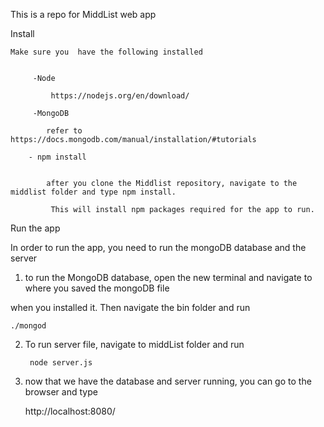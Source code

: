 This is a repo for MiddList web app

Install

	Make sure you  have the following installed


 		 -Node

 			 https://nodejs.org/en/download/
  
 		 -MongoDB

  			refer to https://docs.mongodb.com/manual/installation/#tutorials

  		- npm install

  
  			after you clone the Middlist repository, navigate to the middlist folder and type npm install.  

 			 This will install npm packages required for the app to run.
Run the app

In order to run the app, you need to run the mongoDB database and the server

1) to run the MongoDB database, open the new terminal and navigate to where you saved the mongoDB file 

when you installed it. Then navigate the bin folder and run

	./mongod

2) To run server file, navigate to middList folder and run

		node server.js

3) now that we have the database and server running, you can go to the browser and type
	
	http://localhost:8080/

